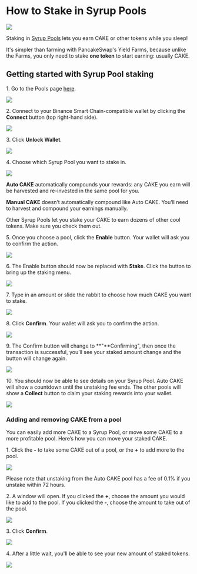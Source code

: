 # How to Stake in Syrup Pools

![](https://gblobscdn.gitbook.com/assets%2F-MHREX7DHcljbY5IkjgJ%2F-MbGTDNZ6xd3\_Q-qSEP5%2F-MbJtmHsIGCa8SoViGsq%2Fdocs%20masthead%20\(15\).png?alt=media\&token=c0992701-1038-4bb8-a3c8-9f783d32ed64)

Staking in [Syrup Pools](../syrup-pools.md) lets you earn CAKE or other tokens while you sleep!

It's simpler than farming with PancakeSwap's Yield Farms, because unlike the Farms, you only need to stake **one token** to start earning: usually CAKE.

## **Getting started with Syrup Pool staking** <a href="#getting-started-with-syrup-pool-staking" id="getting-started-with-syrup-pool-staking"></a>

1\. Go to the Pools page [here](https://pancakeswap.finance/pools).

![](https://gblobscdn.gitbook.com/assets%2F-MHREX7DHcljbY5IkjgJ%2F-M\_xca0jVy\_Z\_BxN65jZ%2F-M\_xfNN3oN1lP8zn-nPF%2Fimage.png?alt=media\&token=464a928e-4ce7-4cdd-9d26-4861796d0ca5)

2\. Connect to your Binance Smart Chain-compatible wallet by clicking the **Connect** button (top right-hand side).

![](https://gblobscdn.gitbook.com/assets%2F-MHREX7DHcljbY5IkjgJ%2F-M\_xca0jVy\_Z\_BxN65jZ%2F-M\_xfUBQn4oqIywu8H5e%2Fimage.png?alt=media\&token=7b8c0d09-2e74-497d-a3d0-e2a16cc79a25)

3\. Click **Unlock Wallet**.

![](https://gblobscdn.gitbook.com/assets%2F-MHREX7DHcljbY5IkjgJ%2F-M\_xca0jVy\_Z\_BxN65jZ%2F-M\_xhkhUT2d2iEexGDRI%2Fimage.png?alt=media\&token=dcf66bfa-f18b-4d04-aa38-f31e9b0491ed)

4\. Choose which Syrup Pool you want to stake in.

![](https://gblobscdn.gitbook.com/assets%2F-MHREX7DHcljbY5IkjgJ%2F-M\_xca0jVy\_Z\_BxN65jZ%2F-M\_xfah7A-tvfuRFECM-%2Fimage.png?alt=media\&token=112f0d6a-3b1a-4006-ac47-35eb1250fec5)

**Auto CAKE** automatically compounds your rewards: any CAKE you earn will be harvested and re-invested in the same pool for you.

**Manual CAKE** doesn’t automatically compound like Auto CAKE. You’ll need to harvest and compound your earnings manually.

Other Syrup Pools let you stake your CAKE to earn dozens of other cool tokens. Make sure you check them out.

5\. Once you choose a pool, click the **Enable** button. Your wallet will ask you to confirm the action.

![](https://gblobscdn.gitbook.com/assets%2F-MHREX7DHcljbY5IkjgJ%2F-M\_xca0jVy\_Z\_BxN65jZ%2F-M\_xfjIOy275jm\_yhPQO%2Fimage.png?alt=media\&token=6ca62ffe-b6d0-4310-81a6-6f854758212c)

6\. The Enable button should now be replaced with **Stake**. Click the button to bring up the staking menu.

![](https://gblobscdn.gitbook.com/assets%2F-MHREX7DHcljbY5IkjgJ%2F-M\_xca0jVy\_Z\_BxN65jZ%2F-M\_xfnv0l93oQ\_BpsgWR%2Fimage.png?alt=media\&token=a60ac537-caa6-4406-814d-bf6d1398b8ef)

7\. Type in an amount or slide the rabbit to choose how much CAKE you want to stake.

![](https://gblobscdn.gitbook.com/assets%2F-MHREX7DHcljbY5IkjgJ%2F-M\_xca0jVy\_Z\_BxN65jZ%2F-M\_xfrQVk5mQpRYQX0uN%2Fimage.png?alt=media\&token=10a5e7ae-98df-48fd-8ac4-8035af0027db)

8\. Click **Confirm**. Your wallet will ask you to confirm the action.

![](https://gblobscdn.gitbook.com/assets%2F-MHREX7DHcljbY5IkjgJ%2F-M\_xca0jVy\_Z\_BxN65jZ%2F-M\_xfvA7rddH1EDqjNnS%2Fimage.png?alt=media\&token=68873562-bbca-486e-9dcf-c2fc61d8a668)

9\. The Confirm button will change to **"**Confirming", then once the transaction is successful, you’ll see your staked amount change and the button will change again.

![](https://gblobscdn.gitbook.com/assets%2F-MHREX7DHcljbY5IkjgJ%2F-M\_xca0jVy\_Z\_BxN65jZ%2F-M\_xfz5uZl4fPHAIrOb4%2Fimage.png?alt=media\&token=ef3c739e-4ba4-4cbb-97ef-b84bed512f19)

10\. You should now be able to see details on your Syrup Pool. Auto CAKE will show a countdown until the unstaking fee ends. The other pools will show a **Collect** button to claim your staking rewards into your wallet.

![](https://gblobscdn.gitbook.com/assets%2F-MHREX7DHcljbY5IkjgJ%2F-M\_xca0jVy\_Z\_BxN65jZ%2F-M\_xgC8LJ8bryfoBqGdz%2Fimage.png?alt=media\&token=61b91f0b-3ac4-476d-84f7-643bc078a727)

### **Adding and removing CAKE from a pool**  <a href="#adding-and-removing-cake-from-a-pool" id="adding-and-removing-cake-from-a-pool"></a>

You can easily add more CAKE to a Syrup Pool, or move some CAKE to a more profitable pool. Here’s how you can move your staked CAKE.

1\. Click the **-** to take some CAKE out of a pool, or the **+** to add more to the pool.

![](https://gblobscdn.gitbook.com/assets%2F-MHREX7DHcljbY5IkjgJ%2F-M\_xca0jVy\_Z\_BxN65jZ%2F-M\_xgGd-l7fCI7jFS2x4%2Fimage.png?alt=media\&token=bf8d9ba2-3266-46fb-8242-45c214aa77d9)

Please note that unstaking from the Auto CAKE pool has a fee of 0.1% if you unstake within 72 hours.

2\. A window will open. If you clicked the **+**, choose the amount you would like to add to the pool. If you clicked the **-**, choose the amount to take out of the pool.

![](https://gblobscdn.gitbook.com/assets%2F-MHREX7DHcljbY5IkjgJ%2F-M\_xca0jVy\_Z\_BxN65jZ%2F-M\_xgPZB4Bj5-6hHq6Jt%2Fimage.png?alt=media\&token=d9782be1-536f-4e24-86d9-8a59c2356651)

3\. Click **Confirm**.

![](https://gblobscdn.gitbook.com/assets%2F-MHREX7DHcljbY5IkjgJ%2F-M\_xca0jVy\_Z\_BxN65jZ%2F-M\_xgVbG9pvcvD5RsGQE%2Fimage.png?alt=media\&token=29d9fe66-bcd5-4ab8-bdf9-083eacaece8a)

4\. After a little wait, you'll be able to see your new amount of staked tokens.

![](https://gblobscdn.gitbook.com/assets%2F-MHREX7DHcljbY5IkjgJ%2F-M\_xca0jVy\_Z\_BxN65jZ%2F-M\_xg\_5OGTmsjlmYa07M%2Fimage.png?alt=media\&token=25355a3b-2fd5-40ad-8b17-524a32412152)

